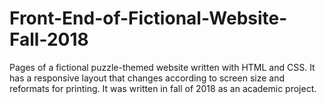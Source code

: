 # Front-End-of-Fictional-Website-Fall-2018
Pages of a fictional puzzle-themed website written with HTML and CSS. It has a responsive layout that changes according to screen size and reformats for printing. It was written in fall of 2018 as an academic project.
